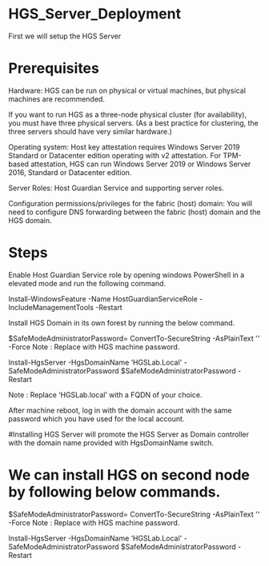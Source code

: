 # HGS_Server_Deployment

First we will setup the HGS Server 

# Prerequisites

Hardware: HGS can be run on physical or virtual machines, but physical machines are recommended.

If you want to run HGS as a three-node physical cluster (for availability), you must have three physical servers. (As a best practice for clustering, the three servers should have very similar hardware.)

Operating system: Host key attestation requires Windows Server 2019 Standard or Datacenter edition operating with v2 attestation. For TPM-based attestation, HGS can run Windows Server 2019 or Windows Server 2016, Standard or Datacenter edition.

Server Roles: Host Guardian Service and supporting server roles.

Configuration permissions/privileges for the fabric (host) domain: You will need to configure DNS forwarding between the fabric (host) domain and the HGS domain.

# Steps
Enable Host Guardian Service role by opening windows PowerShell in a elevated mode and run the following command.

Install-WindowsFeature -Name HostGuardianServiceRole -IncludeManagementTools -Restart
 
Install HGS Domain in its own forest by running the below command.

$SafeModeAdministratorPassword= ConvertTo-SecureString -AsPlainText '<password>' -Force 
Note : Replace <Password> with HGS machine password.

Install-HgsServer -HgsDomainName ‘HGSLab.Local' -SafeModeAdministratorPassword $SafeModeAdministratorPassword -Restart
 
Note : Replace ‘HGSLab.local’ with a FQDN of your choice.
 
After machine reboot, log in with the domain account with the same password which you have used for the local account.
 
#Installing HGS Server will promote the HGS Server as Domain controller with the domain name provided with HgsDomainName switch.

# We can install HGS on second node by following below commands.

$SafeModeAdministratorPassword= ConvertTo-SecureString -AsPlainText '<password>' -Force 
Note : Replace <Password> with HGS machine password.

Install-HgsServer -HgsDomainName ‘HGSLab.Local' -SafeModeAdministratorPassword $SafeModeAdministratorPassword -Restart

